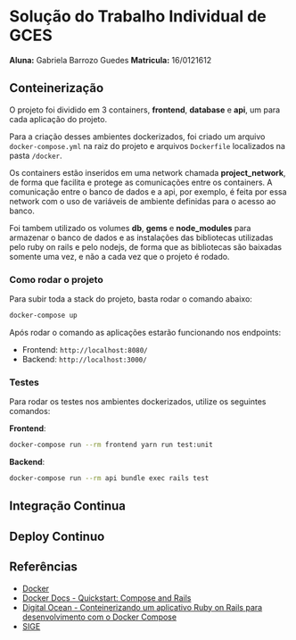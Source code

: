 # Solução do Trabalho Individual de GCES

**Aluna:** Gabriela Barrozo Guedes
**Matricula:** 16/0121612

## Conteinerização

O projeto foi dividido em 3 containers, **frontend**, **database** e **api**, um para cada aplicação do projeto.

Para a criação desses ambientes dockerizados, foi criado um arquivo `docker-compose.yml` na raiz do projeto e arquivos `Dockerfile` localizados na pasta `/docker`.

Os containers estão inseridos em uma network chamada **project_network**, de forma que facilita e protege as comunicações entre os containers. A comunicação entre o banco de dados e a api, por exemplo, é feita por essa network com o uso de variáveis de ambiente definidas para o acesso ao banco.

Foi tambem utilizado os volumes **db**, **gems** e **node_modules** para armazenar o banco de dados e as instalações das bibliotecas utilizadas pelo ruby on rails e pelo nodejs, de forma que as bibliotecas são baixadas somente uma vez, e não a cada vez que o projeto é rodado.

### Como rodar o projeto

Para subir toda a stack do projeto, basta rodar o comando abaixo:

```sh
docker-compose up
```

Após rodar o comando as aplicações estarão funcionando nos endpoints:

- Frontend: `http://localhost:8080/`
- Backend: `http://localhost:3000/`

### Testes
Para rodar os testes nos ambientes dockerizados, utilize os seguintes comandos:

**Frontend**:

```sh
docker-compose run --rm frontend yarn run test:unit
```

**Backend**:

```sh
docker-compose run --rm api bundle exec rails test
```

## Integração Continua

## Deploy Continuo

## Referências

- [Docker](https://docs.docker.com/)
- [Docker Docs - Quickstart: Compose and Rails](https://docs.docker.com/compose/rails/)
- [Digital Ocean - Conteinerizando um aplicativo Ruby on Rails para desenvolvimento com o Docker Compose](https://www.digitalocean.com/community/tutorials/containerizing-a-ruby-on-rails-application-for-development-with-docker-compose-pt)
- [SIGE](https://gitlab.com/lappis-unb/projects/SMI/)



